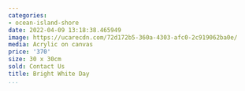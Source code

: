 ```yaml
---
categories:
- ocean-island-shore
date: 2022-04-09 13:18:38.465949
image: https://ucarecdn.com/72d172b5-360a-4303-afc0-2c919062ba0e/
media: Acrylic on canvas
price: '370'
size: 30 x 30cm
sold: Contact Us
title: Bright White Day
...
```

